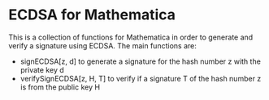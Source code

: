 # ECDSA for Mathematica
This is a collection of functions for Mathematica in order to generate and verify a signature using ECDSA.
The main functions are:
- signECDSA[z, d] to generate a signature for the hash number z with the private key d
- verifySignECDSA[z, H, T] to verify if a signature T of the hash number z is from the public key H
